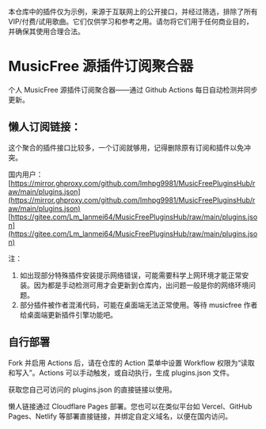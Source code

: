 本仓库中的插件仅为示例，来源于互联网上的公开接口，并经过筛选，排除了所有VIP/付费/试用歌曲。它们仅供学习和参考之用。请勿将它们用于任何商业目的，并确保其使用合理合法。


# MusicFree 源插件订阅聚合器

个人 MusicFree 源插件订阅聚合器——通过 Github Actions 每日自动检测并同步更新。

## 懒人订阅链接：

这个聚合的插件接口比较多，一个订阅就够用，记得删除原有订阅和插件以免冲突。

国内用户：
[https://mirror.ghproxy.com/github.com/lmhpg9981/MusicFreePluginsHub/raw/main/plugins.json](https://mirror.ghproxy.com/github.com/lmhpg9981/MusicFreePluginsHub/raw/main/plugins.json)
[https://gitee.com/Lm_lanmei64/MusicFreePluginsHub/raw/main/plugins.json](https://gitee.com/Lm_lanmei64/MusicFreePluginsHub/raw/main/plugins.json)


注：

1. 如出现部分特殊插件安装提示网络错误，可能需要科学上网环境才能正常安装。因为都是手动检测可用才会更新到仓库内，出问题一般是你的网络环境问题。
2. 部分插件被作者混淆代码，可能在桌面端无法正常使用。等待 musicfree 作者给桌面端更新插件引擎功能吧。

## 自行部署

Fork 并启用 Actions 后，请在仓库的 Action 菜单中设置 Workflow 权限为“读取和写入”。Actions 可以手动触发，或自动执行，生成 plugins.json 文件。

获取您自己可访问的 plugins.json 的直接链接以使用。

懒人链接通过 Cloudflare Pages 部署。您也可以在类似平台如 Vercel、GitHub Pages、Netlify 等部署直接链接，并绑定自定义域名，以便在国内访问。

<!--
### 2024.08.16 更新：自动更新说明

因各个源的插件版本更新频率不同，某些特殊功能不同，失效时间不同
所以目前只能手动校正订阅链接并更新到本仓库，后续将自动更新

当然这些都是我完成的操作，所以你们用法和之前没啥差别，只是 fork 本仓库没法利用 actions自动更新。
软件内还是正常检查更新就行。
-->

